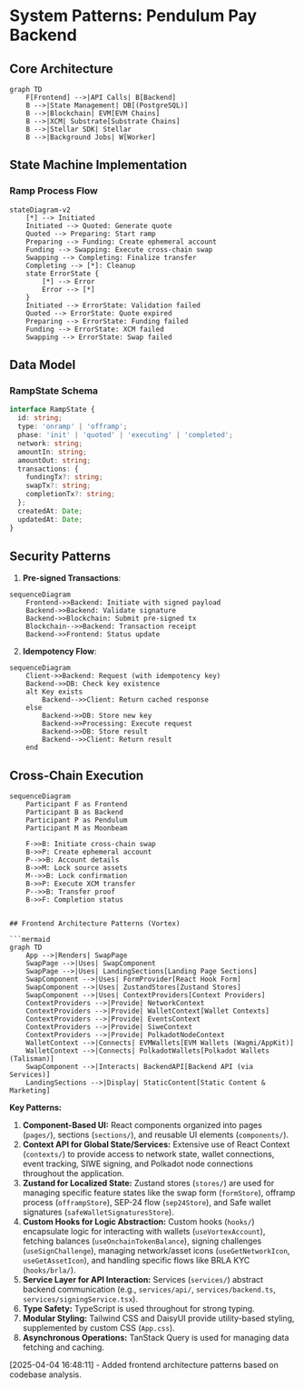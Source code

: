 # System Patterns: Pendulum Pay Backend

## Core Architecture

```mermaid
graph TD
    F[Frontend] -->|API Calls| B[Backend]
    B -->|State Management| DB[(PostgreSQL)]
    B -->|Blockchain| EVM[EVM Chains]
    B -->|XCM| Substrate[Substrate Chains]
    B -->|Stellar SDK| Stellar
    B -->|Background Jobs| W[Worker]
```

## State Machine Implementation

### Ramp Process Flow
```mermaid
stateDiagram-v2
    [*] --> Initiated
    Initiated --> Quoted: Generate quote
    Quoted --> Preparing: Start ramp
    Preparing --> Funding: Create ephemeral account
    Funding --> Swapping: Execute cross-chain swap
    Swapping --> Completing: Finalize transfer
    Completing --> [*]: Cleanup
    state ErrorState {
        [*] --> Error
        Error --> [*]
    }
    Initiated --> ErrorState: Validation failed
    Quoted --> ErrorState: Quote expired
    Preparing --> ErrorState: Funding failed
    Funding --> ErrorState: XCM failed
    Swapping --> ErrorState: Swap failed
```

## Data Model

### RampState Schema
```typescript
interface RampState {
  id: string;
  type: 'onramp' | 'offramp';
  phase: 'init' | 'quoted' | 'executing' | 'completed';
  network: string;
  amountIn: string;
  amountOut: string;
  transactions: {
    fundingTx?: string;
    swapTx?: string;
    completionTx?: string;
  };
  createdAt: Date;
  updatedAt: Date;
}
```

## Security Patterns

1. **Pre-signed Transactions**:
```mermaid
sequenceDiagram
    Frontend->>Backend: Initiate with signed payload
    Backend->>Backend: Validate signature
    Backend->>Blockchain: Submit pre-signed tx
    Blockchain-->>Backend: Transaction receipt
    Backend->>Frontend: Status update
```

2. **Idempotency Flow**:
```mermaid
sequenceDiagram
    Client->>Backend: Request (with idempotency key)
    Backend->>DB: Check key existence
    alt Key exists
        Backend-->>Client: Return cached response
    else
        Backend->>DB: Store new key
        Backend->>Processing: Execute request
        Backend->>DB: Store result
        Backend-->>Client: Return result
    end
```

## Cross-Chain Execution

```mermaid
sequenceDiagram
    Participant F as Frontend
    Participant B as Backend
    Participant P as Pendulum
    Participant M as Moonbeam

    F->>B: Initiate cross-chain swap
    B->>P: Create ephemeral account
    P-->>B: Account details
    B->>M: Lock source assets
    M-->>B: Lock confirmation
    B->>P: Execute XCM transfer
    P-->>B: Transfer proof
    B->>F: Completion status


## Frontend Architecture Patterns (Vortex)

```mermaid
graph TD
    App -->|Renders| SwapPage
    SwapPage -->|Uses| SwapComponent
    SwapPage -->|Uses| LandingSections[Landing Page Sections]
    SwapComponent -->|Uses| FormProvider[React Hook Form]
    SwapComponent -->|Uses| ZustandStores[Zustand Stores]
    SwapComponent -->|Uses| ContextProviders[Context Providers]
    ContextProviders -->|Provide| NetworkContext
    ContextProviders -->|Provide| WalletContext[Wallet Contexts]
    ContextProviders -->|Provide| EventsContext
    ContextProviders -->|Provide| SiweContext
    ContextProviders -->|Provide| PolkadotNodeContext
    WalletContext -->|Connects| EVMWallets[EVM Wallets (Wagmi/AppKit)]
    WalletContext -->|Connects| PolkadotWallets[Polkadot Wallets (Talisman)]
    SwapComponent -->|Interacts| BackendAPI[Backend API (via Services)]
    LandingSections -->|Display| StaticContent[Static Content & Marketing]
```

**Key Patterns:**

1.  **Component-Based UI:** React components organized into pages (`pages/`), sections (`sections/`), and reusable UI elements (`components/`).
2.  **Context API for Global State/Services:** Extensive use of React Context (`contexts/`) to provide access to network state, wallet connections, event tracking, SIWE signing, and Polkadot node connections throughout the application.
3.  **Zustand for Localized State:** Zustand stores (`stores/`) are used for managing specific feature states like the swap form (`formStore`), offramp process (`offrampStore`), SEP-24 flow (`sep24Store`), and Safe wallet signatures (`safeWalletSignaturesStore`).
4.  **Custom Hooks for Logic Abstraction:** Custom hooks (`hooks/`) encapsulate logic for interacting with wallets (`useVortexAccount`), fetching balances (`useOnchainTokenBalance`), signing challenges (`useSignChallenge`), managing network/asset icons (`useGetNetworkIcon`, `useGetAssetIcon`), and handling specific flows like BRLA KYC (`hooks/brla/`).
5.  **Service Layer for API Interaction:** Services (`services/`) abstract backend communication (e.g., `services/api/`, `services/backend.ts`, `services/signingService.tsx`).
6.  **Type Safety:** TypeScript is used throughout for strong typing.
7.  **Modular Styling:** Tailwind CSS and DaisyUI provide utility-based styling, supplemented by custom CSS (`App.css`).
8.  **Asynchronous Operations:** TanStack Query is used for managing data fetching and caching.

[2025-04-04 16:48:11] - Added frontend architecture patterns based on codebase analysis.
